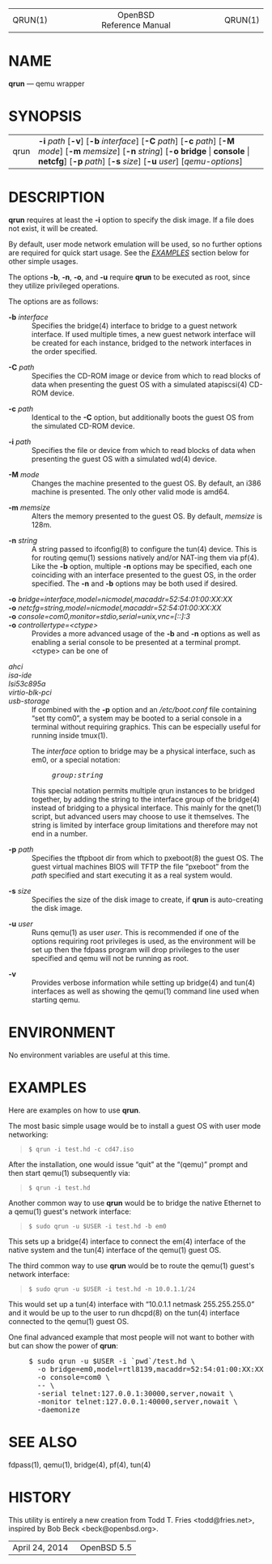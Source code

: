 <html>
<head>
<meta http-equiv="Content-Type" content="text/html; charset=utf-8">
<meta name="resource-type" content="document">
<title>
QRUN(1)</title>
</head>
<body>
<div class="mandoc">
<table summary="Document Header" class="head" width="100%">
<col width="30%">
<col width="30%">
<col width="30%">
<tbody>
<tr>
<td class="head-ltitle">
QRUN(1)</td>
<td class="head-vol" align="center">
OpenBSD Reference Manual</td>
<td class="head-rtitle" align="right">
QRUN(1)</td>
</tr>
</tbody>
</table>
<div class="section">
<h1 id="x4e414d45">NAME</h1> <b class="name">qrun</b> &#8212; <span class="desc">qemu wrapper</span></div>
<div class="section">
<h1 id="x53594e4f50534953">SYNOPSIS</h1><table class="synopsis">
<col style="width: 4.00ex;">
<col>
<tbody>
<tr>
<td>
qrun</td>
<td>
<b class="flag">&#45;i</b> <i class="arg">path</i> &#91;<span class="opt"><b class="flag">&#45;v</b></span>&#93; &#91;<span class="opt"><b class="flag">&#45;b</b> <i class="arg">interface</i></span>&#93; &#91;<span class="opt"><b class="flag">&#45;C</b> <i class="arg">path</i></span>&#93; &#91;<span class="opt"><b class="flag">&#45;c</b> <i class="arg">path</i></span>&#93; &#91;<span class="opt"><b class="flag">&#45;M</b> <i class="arg">mode</i></span>&#93; &#91;<span class="opt"><b class="flag">&#45;m</b> <i class="arg">memsize</i></span>&#93; &#91;<span class="opt"><b class="flag">&#45;n</b> <i class="arg">string</i></span>&#93; &#91;<span class="opt"><b class="flag">&#45;o</b> <b class="flag">bridge</b> | <b class="flag">console</b> | <b class="flag">netcfg</b></span>&#93; &#91;<span class="opt"><b class="flag">&#45;p</b> <i class="arg">path</i></span>&#93; &#91;<span class="opt"><b class="flag">&#45;s</b> <i class="arg">size</i></span>&#93; &#91;<span class="opt"><b class="flag">&#45;u</b> <i class="arg">user</i></span>&#93; &#91;<span class="opt"><i class="arg">qemu-options</i></span>&#93;</td>
</tr>
</tbody>
</table>
</div>
<div class="section">
<h1 id="x4445534352495054494f4e">DESCRIPTION</h1> <b class="name">qrun</b> requires at least the <b class="flag">&#45;i</b> option to specify the disk image. If a file does not exist, it will be created.<p>
By default, user mode network emulation will be used, so no further options are required for quick start usage. See the <i class="link-sec"><a class="link-sec" href="#x4558414d504c4553">EXAMPLES</a></i> section below for other simple usages.<p>
The options <b class="flag">&#45;b</b>, <b class="flag">&#45;n</b>, <b class="flag">&#45;o</b>, and <b class="flag">&#45;u</b> require <b class="name">qrun</b> to be executed as root, since they utilize privileged operations.<p>
The options are as follows:<p>
<dl style="margin-top: 0.00em;margin-bottom: 0.00em;" class="list list-tag">
<dt class="list-tag" style="margin-top: 0.00em;">
<b class="flag">&#45;b</b> <i class="arg">interface</i></dt>
<dd class="list-tag" style="margin-left: 6.00ex;">
Specifies the <a class="link-man">bridge(4)</a> interface to bridge to a guest network interface. If used multiple times, a new guest network interface will be created for each instance, bridged to the network interfaces in the order specified.<p>
</dd>
<dt class="list-tag" style="margin-top: 0.00em;">
<b class="flag">&#45;C</b> <i class="arg">path</i></dt>
<dd class="list-tag" style="margin-left: 6.00ex;">
Specifies the CD-ROM image or device from which to read blocks of data when presenting the guest OS with a simulated <a class="link-man">atapiscsi(4)</a> CD-ROM device.<p>
</dd>
<dt class="list-tag" style="margin-top: 0.00em;">
<b class="flag">&#45;c</b> <i class="arg">path</i></dt>
<dd class="list-tag" style="margin-left: 6.00ex;">
Identical to the <b class="flag">&#45;C</b> option, but additionally boots the guest OS from the simulated CD-ROM device.<p>
</dd>
<dt class="list-tag" style="margin-top: 0.00em;">
<b class="flag">&#45;i</b> <i class="arg">path</i></dt>
<dd class="list-tag" style="margin-left: 6.00ex;">
Specifies the file or device from which to read blocks of data when presenting the guest OS with a simulated <a class="link-man">wd(4)</a> device.<p>
</dd>
<dt class="list-tag" style="margin-top: 0.00em;">
<b class="flag">&#45;M</b> <i class="arg">mode</i></dt>
<dd class="list-tag" style="margin-left: 6.00ex;">
Changes the machine presented to the guest OS. By default, an i386 machine is presented. The only other valid mode is amd64.<p>
</dd>
<dt class="list-tag" style="margin-top: 0.00em;">
<b class="flag">&#45;m</b> <i class="arg">memsize</i></dt>
<dd class="list-tag" style="margin-left: 6.00ex;">
Alters the memory presented to the guest OS. By default, <i class="arg">memsize</i> is 128m.<p>
</dd>
<dt class="list-tag" style="margin-top: 0.00em;">
<b class="flag">&#45;n</b> <i class="arg">string</i></dt>
<dd class="list-tag" style="margin-left: 6.00ex;">
A string passed to <a class="link-man">ifconfig(8)</a> to configure the <a class="link-man">tun(4)</a> device. This is for routing <a class="link-man">qemu(1)</a> sessions natively and/or NAT-ing them via <a class="link-man">pf(4)</a>. Like the <b class="flag">&#45;b</b> option, multiple <b class="flag">&#45;n</b> options may be specified, each one coinciding with an interface presented to the guest OS, in the order specified. The <b class="flag">&#45;n</b> and <b class="flag">&#45;b</b> options may be both used if desired.<p>
</dd>
<dt class="list-tag" style="margin-top: 0.00em;">
<b class="flag">&#45;o</b> <i class="arg">bridge=interface,model=nicmodel,macaddr=52:54:01:00:XX:XX</i></dt>
<dd class="list-tag" style="margin-left: 6.00ex;">
</dd>
<dt class="list-tag" style="margin-top: 0.00em;">
<b class="flag">&#45;o</b> <i class="arg">netcfg=string,model=nicmodel,macaddr=52:54:01:00:XX:XX</i></dt>
<dd class="list-tag" style="margin-left: 6.00ex;">
</dd>
<dt class="list-tag" style="margin-top: 0.00em;">
<b class="flag">&#45;o</b> <i class="arg">console=com0,monitor=stdio,serial=unix,vnc=[::]:3</i></dt>
<dd class="list-tag" style="margin-left: 6.00ex;">
</dd>
<dt class="list-tag" style="margin-top: 0.00em;">
<b class="flag">&#45;o</b> <i class="arg">controllertype=&lt;ctype&gt;</i></dt>
<dd class="list-tag" style="margin-left: 6.00ex;">
Provides a more advanced usage of the <b class="flag">&#45;b</b> and <b class="flag">&#45;n</b> options as well as enabling a serial console to be presented at a terminal prompt. &lt;ctype&gt; can be one of<p>
</dd>
<dt class="list-tag" style="margin-top: 0.00em;">
<i class="arg">ahci</i></dt>
<dd class="list-tag" style="margin-left: 6.00ex;">
</dd>
<dt class="list-tag" style="margin-top: 0.00em;">
<i class="arg">isa-ide</i></dt>
<dd class="list-tag" style="margin-left: 6.00ex;">
</dd>
<dt class="list-tag" style="margin-top: 0.00em;">
<i class="arg">lsi53c895a</i></dt>
<dd class="list-tag" style="margin-left: 6.00ex;">
</dd>
<dt class="list-tag" style="margin-top: 0.00em;">
<i class="arg">virtio-blk-pci</i></dt>
<dd class="list-tag" style="margin-left: 6.00ex;">
</dd>
<dt class="list-tag" style="margin-top: 0.00em;">
<i class="arg">usb-storage</i></dt>
<dd class="list-tag" style="margin-left: 6.00ex;">
If combined with the <b class="flag">&#45;p</b> option and an <i class="file">/etc/boot.conf</i> file containing &#8220;set tty com0&#8221;, a system may be booted to a serial console in a terminal without requiring graphics. This can be especially useful for running inside <a class="link-man">tmux(1)</a>.<p>
The <i class="arg">interface</i> option to bridge may be a physical interface, such as em0, or a special notation:<p>
<pre style="margin-left: 5.00ex;" class="lit display">
<i class="arg">group:string</i></pre>
<p>
This special notation permits multiple qrun instances to be bridged together, by adding the string to the interface group of the <a class="link-man">bridge(4)</a> instead of bridging to a physical interface. This mainly for the <a class="link-man">qnet(1)</a> script, but advanced users may choose to use it themselves. The string is limited by interface group limitations and therefore may not end in a number.<p>
</dd>
<dt class="list-tag" style="margin-top: 0.00em;">
<b class="flag">&#45;p</b> <i class="arg">path</i></dt>
<dd class="list-tag" style="margin-left: 6.00ex;">
Specifies the tftpboot dir from which to <a class="link-man">pxeboot(8)</a> the guest OS. The guest virtual machines BIOS will TFTP the file &#8220;pxeboot&#8221; from the <i class="arg">path</i> specified and start executing it as a real system would.<p>
</dd>
<dt class="list-tag" style="margin-top: 0.00em;">
<b class="flag">&#45;s</b> <i class="arg">size</i></dt>
<dd class="list-tag" style="margin-left: 6.00ex;">
Specifies the size of the disk image to create, if <b class="name">qrun</b> is auto-creating the disk image.<p>
</dd>
<dt class="list-tag" style="margin-top: 0.00em;">
<b class="flag">&#45;u</b> <i class="arg">user</i></dt>
<dd class="list-tag" style="margin-left: 6.00ex;">
Runs <a class="link-man">qemu(1)</a> as user <i class="arg">user</i>. This is recommended if one of the options requiring root privileges is used, as the environment will be set up then the fdpass program will drop privileges to the user specified and qemu will not be running as root.<p>
</dd>
<dt class="list-tag" style="margin-top: 0.00em;">
<b class="flag">&#45;v</b></dt>
<dd class="list-tag" style="margin-left: 6.00ex;">
Provides verbose information while setting up <a class="link-man">bridge(4)</a> and <a class="link-man">tun(4)</a> interfaces as well as showing the <a class="link-man">qemu(1)</a> command line used when starting qemu.</dd>
</dl>
</div>
<div class="section">
<h1 id="x454e5649524f4e4d454e54">ENVIRONMENT</h1> No environment variables are useful at this time.</div>
<div class="section">
<h1 id="x4558414d504c4553">EXAMPLES</h1> Here are examples on how to use <b class="name">qrun</b>.<p>
The most basic simple usage would be to install a guest OS with user mode networking:<p>
<blockquote style="margin-top: 0.00em;margin-bottom: 0.00em;">
<div class="display">
<code class="lit">$ qrun -i test.hd -c cd47.iso</code></div>
</blockquote>
<p>
After the installation, one would issue &#8220;quit&#8221; at the &#8220;(qemu)&#8221; prompt and then start <a class="link-man">qemu(1)</a> subsequently via:<p>
<blockquote style="margin-top: 0.00em;margin-bottom: 0.00em;">
<div class="display">
<code class="lit">$ qrun -i test.hd</code></div>
</blockquote>
<p>
Another common way to use <b class="name">qrun</b> would be to bridge the native Ethernet to a <a class="link-man">qemu(1)</a> guest's network interface:<p>
<blockquote style="margin-top: 0.00em;margin-bottom: 0.00em;">
<div class="display">
<code class="lit">$ sudo qrun -u $USER -i test.hd -b em0</code></div>
</blockquote>
<p>
This sets up a <a class="link-man">bridge(4)</a> interface to connect the <a class="link-man">em(4)</a> interface of the native system and the <a class="link-man">tun(4)</a> interface of the <a class="link-man">qemu(1)</a> guest OS.<p>
The third common way to use <b class="name">qrun</b> would be to route the <a class="link-man">qemu(1)</a> guest's network interface:<p>
<blockquote style="margin-top: 0.00em;margin-bottom: 0.00em;">
<div class="display">
<code class="lit">$ sudo qrun -u $USER -i test.hd -n 10.0.1.1/24</code></div>
</blockquote>
<p>
This would set up a <a class="link-man">tun(4)</a> interface with &#8220;10.0.1.1 netmask 255.255.255.0&#8221; and it would be up to the user to run <a class="link-man">dhcpd(8)</a> on the <a class="link-man">tun(4)</a> interface connected to the <a class="link-man">qemu(1)</a> guest OS.<p>
One final advanced example that most people will not want to bother with but can show the power of <b class="name">qrun</b>:<p>
<pre style="margin-left: 5.00ex;" class="lit display">
$ sudo qrun -u $USER -i `pwd`/test.hd &#92; 
  -o bridge=em0,model=rtl8139,macaddr=52:54:01:00:XX:XX &#92; 
  -o console=com0 &#92; 
  -- &#92; 
  -serial telnet:127.0.0.1:30000,server,nowait &#92; 
  -monitor telnet:127.0.0.1:40000,server,nowait &#92; 
  -daemonize</pre>
</div>
<div class="section">
<h1 id="x53454520414c534f">SEE ALSO</h1> <a class="link-man">fdpass(1)</a>, <a class="link-man">qemu(1)</a>, <a class="link-man">bridge(4)</a>, <a class="link-man">pf(4)</a>, <a class="link-man">tun(4)</a></div>
<div class="section">
<h1 id="x484953544f5259">HISTORY</h1> This utility is entirely a new creation from <span class="author">Todd T. Fries</span> &#60;todd@fries.net&#62;, inspired by <span class="author">Bob Beck</span> &#60;beck@openbsd.org&#62;.</div>
<table summary="Document Footer" class="foot" width="100%">
<col width="50%">
<col width="50%">
<tbody>
<tr>
<td class="foot-date">
April 24, 2014</td>
<td class="foot-os" align="right">
OpenBSD 5.5</td>
</tr>
</tbody>
</table>
</div>
</body>
</html>

